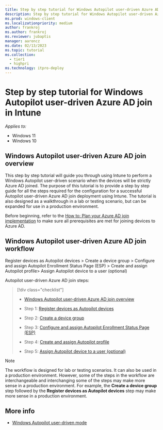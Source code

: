 ```yaml
---
title: Step by step tutorial for Windows Autopilot user-driven Azure AD join in Intune
description: Step by step tutorial for Windows Autopilot user-driven Azure AD join in Intune.
ms.prod: windows-client
ms.localizationpriority: medium
author: frankroj
ms.author: frankroj
ms.reviewer: jubaptis
manager: aaroncz
ms.date: 02/13/2023
ms.topic: tutorial
ms.collection: 
  - tier1
  - highpri
ms.technology: itpro-deploy
---
```


# Step by step tutorial for Windows Autopilot user-driven Azure AD join in Intune

*Applies to:*

- Windows 11
- Windows 10

## Windows Autopilot user-driven Azure AD join overview

This step by step tutorial will guide you through using Intune to perform a Windows Autopilot user-driven scenario when the devices will be strictly Azure AD joined. The purpose of this tutorial is to provide a step by step guide for all the steps required for the configuration for a successful Autopilot user-driven Azure AD join deployment using Intune. The tutorial is also designed as a walkthrough in a lab or testing scenario, but can be expanded for use in a production environment.

Before beginning, refer to the [How to: Plan your Azure AD join implementation](/azure/active-directory/devices/azureadjoin-plan) to make sure all prerequisites are met for joining devices to Azure AD.

## Windows Autopilot user-driven Azure AD join workflow

Register devices as Autopilot devices > Create a device group > Configure and assign Autopilot Enrollment Status Page (ESP) > Create and assign Autopilot profile> Assign Autopilot device to a user (optional)

Autopilot user-driven Azure AD join steps:
> [!div class="checklist"]
>
> - [Windows Autopilot user-driven Azure AD join overview](autopilot-user-driven-aadj-workflow.md)
>
> - Step 1: [Register devices as Autopilot devices](autopilot-user-driven-aadj-1-register-device.md)
> - Step 2: [Create a device group](autopilot-user-driven-aadj-2-create-device-group.md)
> - Step 3: [Configure and assign Autopilot Enrollment Status Page (ESP)](autopilot-user-driven-aadj-3-configure-and-assign-esp.md)
> - Step 4: [Create and assign Autopilot profile](autopilot-user-driven-aadj-4-create-and-assign-autopilot-profile.md)
> - Step 5: [Assign Autopilot device to a user (optional)](autopilot-user-driven-aadj-5-assign-autopilot-device-to-user.md)

<!--
1. [Register devices as Autopilot devices](autopilot-user-driven-aadj-1-register-device.md)
2. [Create a device group](autopilot-user-driven-aadj-2-create-device-group.md)
3. [Configure and assign Autopilot Enrollment Status Page (ESP)](autopilot-user-driven-aadj-3-configure-and-assign-esp.md)
4. [Create and assign Autopilot profile](autopilot-user-driven-aadj-4-create-and-assign-autopilot-profile.md)
5. [Assign Autopilot device to a user (optional)](autopilot-user-driven-aadj-5-assign-autopilot-device-to-user.md)
-->

> [!NOTE]
>
> The workflow is designed for lab or testing scenarios. It can also be used in a production environment. However, some of the steps in the workflow are interchangeable and interchanging some of the steps may make more sense in a production environment. For example, the **Create a device group** step followed by the **Register devices as Autopilot devices** step may make more sense in a production environment.

## More info

- [Windows Autopilot user-driven mode](/mem/autopilot/user-driven)
